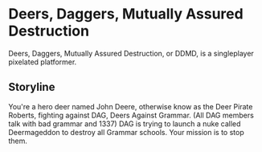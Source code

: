 # Deers, Daggers, Mutually Assured Destruction
Deers, Daggers, Mutually Assured Destruction, or DDMD, is a singleplayer pixelated platformer.
## Storyline
You're a hero deer named John Deere, otherwise know as the Deer Pirate Roberts,  fighting against DAG, Deers Against Grammar. (All DAG members talk with bad grammar and 1337) DAG is trying to launch a nuke called Deermageddon to destroy all Grammar schools. Your mission is to stop them.
